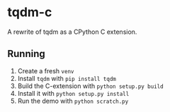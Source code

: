 # tqdm-c

A rewrite of tqdm as a CPython C extension.

## Running

1. Create a fresh `venv`
2. Install `tqdm` with `pip install tqdm`
3. Build the C-extension with `python setup.py build`
4. Install it with `python setup.py install`
5. Run the demo with `python scratch.py`

